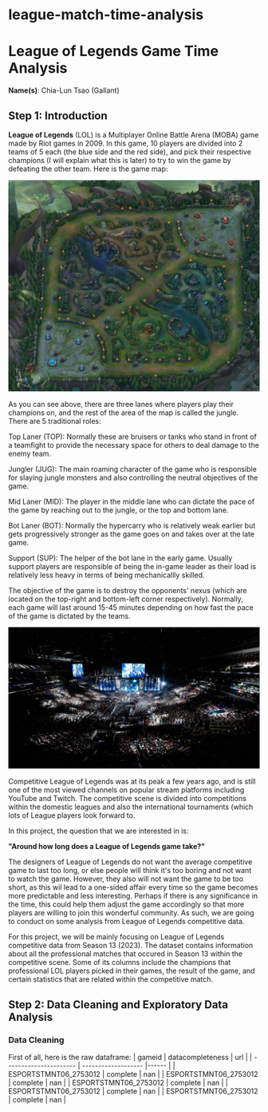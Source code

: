 # league-match-time-analysis

# League of Legends Game Time Analysis

**Name(s)**: Chia-Lun Tsao (Gallant)

## Step 1: Introduction

__League of Legends__ (LOL) is a Multiplayer Online Battle Arena (MOBA) game made by Riot games in 2009. In this game, 10 players are divided into 2 teams of 5 each (the blue side and the red side), and pick their respective champions (I will explain what this is later) to try to win the game by defeating the other team. Here is the game map:

![image](data/rift.jpeg)

As you can see above, there are three lanes where players play their champions on, and the rest of the area of the map is called the jungle. There are 5 traditional roles:

Top Laner (TOP): Normally these are bruisers or tanks who stand in front of a teamfight to provide the necessary space for others to deal damage to the enemy team.

Jungler (JUG): The main roaming character of the game who is responsible for slaying jungle monsters and also controlling the neutral objectives of the game.

Mid Laner (MID): The player in the middle lane who can dictate the pace of the game by reaching out to the jungle, or the top and bottom lane.

Bot Laner (BOT): Normally the hypercarry who is relatively weak earlier but gets progressively stronger as the game goes on and takes over at the late game.

Support (SUP): The helper of the bot lane in the early game. Usually support players are responsible of being the in-game leader as their load is relatively less heavy in terms of being mechanicallly skilled.

The objective of the game is to destroy the opponents' nexus (which are located on the top-right and bottom-left corner respectively). Normally, each game will last around 15-45 minutes depending on how fast the pace of the game is dictated by the teams.

![Image](data/comp.jpeg)

Competitive League of Legends was at its peak a few years ago, and is still one of the most viewed channels on popular stream platforms including YouTube and Twitch. The competitive scene is divided into competitions within the domestic leagues and also the international tournaments (which lots of League players look forward to.

In this project, the question that we are interested in is:

__"Around how long does a League of Legends game take?"__

The designers of League of Legends do not want the average competitive game to last too long, or else people will think it's too boring and not want to watch the game. However, they also will not want the game to be too short, as this wil lead to a one-sided affair every time so the game becomes more predictable and less interesting. Perhaps if there is any significance in the time, this could help them adjust the game accordingly so that more players are willing to join this wonderful community. As such, we are going to conduct on some analysis from League of Legends competitive data.

For this project, we will be mainly focusing on League of Legends competitive data from Season 13 (2023). The dataset contains information about all the professional matches that occured in Season 13 within the competitive scene. Some of its columns include the champions that professional LOL players picked in their games, the result of the game, and certain statistics that are related within the competitive match.

## Step 2: Data Cleaning and Exploratory Data Analysis

### Data Cleaning

First of all, here is the raw dataframe:
| gameid                | datacompleteness   |   url |
| ---------------------- | ------------------- |------ |
| ESPORTSTMNT06_2753012 | complete           |   nan |
| ESPORTSTMNT06_2753012 | complete           |   nan |
| ESPORTSTMNT06_2753012 | complete           |   nan |
| ESPORTSTMNT06_2753012 | complete           |   nan |
| ESPORTSTMNT06_2753012 | complete           |   nan |